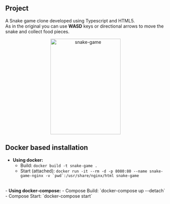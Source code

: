## Project

A Snake game clone developed using Typescript and HTML5.    
As in the original you can use **WASD** keys or directional arrows to move the snake and collect food pieces.

<p align="center">
    <img src="https://user-images.githubusercontent.com/17745398/171750839-95aa0ef6-4d27-47aa-9b53-ff9ba1ad138f.gif" alt="snake-game" width="220" height="300"/>
</p>

## Docker based installation 
- <b>Using docker:</b>
  - Build: `docker build -t snake-game .`
  - Start (attached): ``docker run -it --rm -d -p 8080:80 --name snake-game-nginx -v `pwd`:/usr/share/nginx/html snake-game``       
<br>
- <b>Using docker-compose:</b>
  - Compose Build: `docker-compose up --detach`
  - Compose Start: `docker-compose start`

